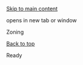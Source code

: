 [Skip to main content](https://www.pittsburghpa.gov/Resident-Services/A-Z-Frequently-Visited/Zoning#main-content)

opens in new tab or window

Zoning

[Back to top](https://www.pittsburghpa.gov/Resident-Services/A-Z-Frequently-Visited/Zoning#body-top)

Ready
